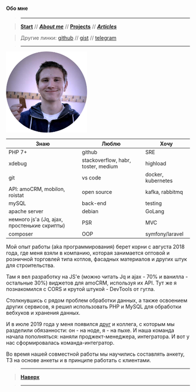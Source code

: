 
#### Обо мне

> ----------

> [**Start**](/) // [**_About me_**](/about) // [**Projects**](/projects) // [**_Articles_**](/articles)

> Другие линки: [github](https://github.com/ohDaddyPlease) // [gist](https://gist.github.com/ohDaddyPlease) // [telegram](https://t.me/ohDaddyPlease) 

> ----------

![moya avushka](/img/avushka.png)

**Знаю** | **Люблю** | **Хочу** |
---------| --------- | -------- |
PHP 7+   | github    | SRE
xdebug   | stackoverflow, habr, toster, medium | highload |
git      | vs code   | docker, kubernetes |
API: amoCRM, mobilon, roistat | open source    | kafka, rabbitmq |
mySQL    | back-end  | testing |
apache server | debian        | GoLang |
немного js'а (Jq, ajax, простенькие скрипты) | PSR | MVC |
composer | OOP       | symfony/laravel |

Мой опыт работы (aka программирования) берет корни с августа 2018 года, где меня взяли в компанию, которая занимается оптовой и розничной торговлей типа котлов, фасадных материалов и других штук для строительства. 

Там я вел разработку на JS'e (можно читать Jq и ajax - 70% и ванилла - остальные 30%) виджетов для amoCRM, используя их API. Тут же я познакомился с CORS и крутой штукой - DevTools от гугла. 

Столкнувшись с рядом проблем обработки данных, а также освоением других сервисов, я решил использовать PHP и MySQL для обработки вебхуков и хранения данных. 

И в июле 2019 года у меня появился [друг](https://github.com/999envy) и коллега, с которым мы разделили обязанности: он - на ноде, я - на пыхе.  И наша команда начала пополняться: наняли проджект-менеджера, интегратора. И вот у нас сформировалась команда-интегратор.

Во время нашей совместной работы мы научились составлять анкету, ТЗ на основе анкеты и в принципе работать с клиентами.

> ----------

> [**Наверх**](#обо-мне)

> ----------

